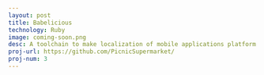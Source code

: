 ```yaml
---
layout: post
title: Babelicious
technology: Ruby
image: coming-soon.png
desc: A toolchain to make localization of mobile applications platform agnostic.
proj-url: https://github.com/PicnicSupermarket/
proj-num: 3
---
```


